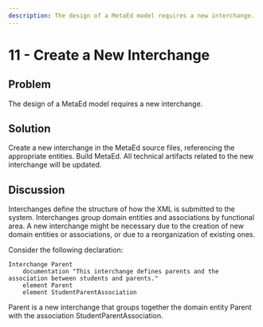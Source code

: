 ```yaml
---
description: The design of a MetaEd model requires a new interchange.  
---
```


# 11 - Create a New Interchange

## Problem

The design of a MetaEd model requires a new interchange.  

## Solution

Create a new interchange in the MetaEd source files, referencing the appropriate
entities. Build MetaEd. All technical artifacts related to the new interchange
will be updated.

## Discussion

Interchanges define the structure of how the XML is submitted to the system.
Interchanges group domain entities and associations by functional area. A new
interchange might be necessary due to the creation of new domain entities or
associations, or due to a reorganization of existing ones.

Consider the following declaration:

```metaed
Interchange Parent
    documentation "This interchange defines parents and the association between students and parents."
    element Parent
    element StudentParentAssociation
```

Parent is a new interchange that groups together the domain entity Parent with
the association StudentParentAssociation.
